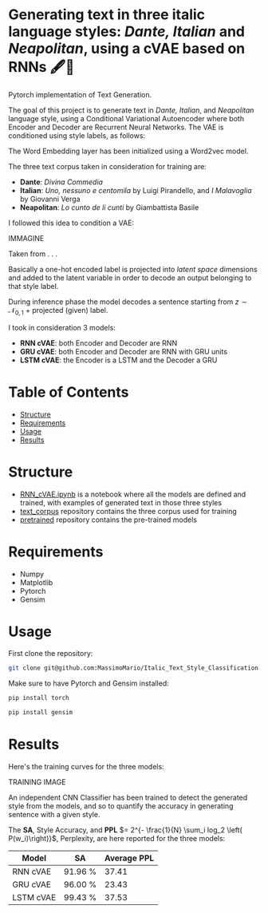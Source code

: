 # Generating text in three italic language styles: _Dante, Italian_ and _Neapolitan_, using a cVAE based on RNNs  🖋️📖
Pytorch implementation of Text Generation.

The goal of this project is to generate text in _Dante, Italian_, and _Neapolitan_ language style, using a Conditional Variational Autoencoder where both Encoder and Decoder are Recurrent Neural Networks.
The VAE is conditioned using style labels, as follows:


The Word Embedding layer has been initialized using a Word2vec model.

The three text corpus taken in consideration for training are:
* **Dante**: _Divina Commedia_
* **Italian**: _Uno, nessuno e centomila_ by Luigi Pirandello, and _I Malavoglia_ by Giovanni Verga
* **Neapolitan**: _Lo cunto de li cunti_ by Giambattista Basile

I followed this idea to condition a VAE:

IMMAGINE

Taken from . . .

Basically a one-hot encoded label is projected into _latent space_ dimensions and added to the latent variable in order to decode an output belonging to that style label.

During inference phase the model decodes a sentence starting from  $z \sim \mathcal{N} _ {0, 1}$ + projected (given) label.

I took in consideration 3 models:
* **RNN cVAE**: both Encoder and Decoder are RNN
* **GRU cVAE**: both Encoder and Decoder are RNN with GRU units
* **LSTM cVAE**: the Encoder is a LSTM and the Decoder a GRU

# Table of Contents
- [Structure](#Structure)
- [Requirements](#Requirements)
- [Usage](#Usage)
- [Results](#Results)
  
# Structure
* [RNN_cVAE.ipynb](RNN_cVAE.ipynb) is a notebook where all the models are defined and trained, with examples of generated text in those three styles
* [text_corpus](text_corpus) repository contains the three corpus used for training
* [pretrained](pretrained) repository contains the pre-trained models
  
# Requirements
* Numpy
* Matplotlib
* Pytorch
* Gensim

# Usage
First clone the repository:

```bash
git clone git@github.com:MassimoMario/Italic_Text_Style_Classification.git
```

Make sure to have Pytorch and Gensim installed:
```bash
pip install torch
```

```bash
pip install gensim
```
# Results
Here's the training curves for the three models:

TRAINING IMAGE

An independent CNN Classifier has been trained to detect the generated style from the models, and so to quantify the accuracy in generating sentence with a given style.

The **SA**, Style Accuracy, and **PPL** $= 2^{- \frac{1}{N} \sum_i log_2 \left( P(w_i)\right)}$, Perplexity, are here reported for the three models:

| Model | SA | Average PPL |
| --- | --- | --- |
| RNN cVAE | 91.96 % | 37.41 | 
| GRU cVAE | 96.00 % | 23.43 | 
| LSTM cVAE | 99.43 % | 37.53 | 
